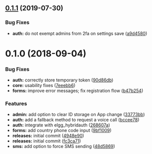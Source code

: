 <a name="0.1.1"></a>
## [0.1.1](https://github.com/arckinteractive/authy/compare/0.1.1...v0.1.1) (2019-07-30)


### Bug Fixes

* **auth:** do not exempt admins from 2fa on settings save ([a9d4580](https://github.com/arckinteractive/authy/commit/a9d4580))



<a name="0.1.0"></a>
# 0.1.0 (2018-09-04)


### Bug Fixes

* **auth:** correctly store temporary token ([90d86db](https://github.com/arckinteractive/authy/commit/90d86db))
* **core:** usability fixes ([7eeebb6](https://github.com/arckinteractive/authy/commit/7eeebb6))
* **forms:** improve error messages; fix registration flow ([b47b254](https://github.com/arckinteractive/authy/commit/b47b254))

### Features

* **admin:** add option to clear ID storage on App change ([33773bb](https://github.com/arckinteractive/authy/commit/33773bb))
* **auth:** add a fallback method to request a voice call ([bccee78](https://github.com/arckinteractive/authy/commit/bccee78))
* **auth:** integrate with elgg_hybridauth ([268607a](https://github.com/arckinteractive/authy/commit/268607a))
* **forms:** add country phone code input ([9bf1009](https://github.com/arckinteractive/authy/commit/9bf1009))
* **releases:** initial commit ([4948e90](https://github.com/arckinteractive/authy/commit/4948e90))
* **releases:** initial commit ([fc3ca71](https://github.com/arckinteractive/authy/commit/fc3ca71))
* **sms:** add option to force SMS sending ([48d5869](https://github.com/arckinteractive/authy/commit/48d5869))



